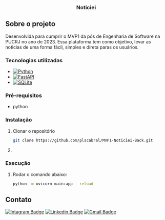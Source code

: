 <!-- PROJECT LOGO -->
<br />
<div align="center">
  <h3 align="center">Noticiei</h3>
</div>


<!-- ABOUT THE PROJECT -->
## Sobre o projeto

Desenvolvida para cumprir o MVP1 da pós de Engenharia de Software na PUCRJ no ano de 2023. Essa plataforma tem como objetivo, levar as noticias de uma forma fácil, simples e direta paras os usuários.

### Tecnologias utilizadas

* [![Python][Python]][Python-url]
* [![FastAPI][FastAPI]][FastAPI-url]
* [![SQLite][SQLite]][SQLite-url]

### Pré-requisitos

* python

### Instalação

1. Clonar o repositório
   ```sh
   git clone https://github.com/plscabral/MVP1-Noticiei-Back.git
   ```
2.

### Execução

1. Rodar o comando abaixo:
   ```sh
   python -m uvicorn main:app --reload
   ```

<!-- CONTACT -->
## Contato

[![Intagram Badge](https://img.shields.io/badge/-@plscabral-6633cc?style=flat-square&labelColor=6633cc&logo=instagram&logoColor=white&link=https://twitter.com/dieegosf)](https://www.instagram.com/plscabral/)
[![Linkedin Badge](https://img.shields.io/badge/-Paulo%20Cabral-6633cc?style=flat-square&logo=Linkedin&logoColor=white&link=https://www.linkedin.com/in/plscabral/)](https://www.linkedin.com/in/plscabral/)
[![Gmail Badge](https://img.shields.io/badge/-paulo.luiz127@gmail.com-6633cc?style=flat-square&logo=Gmail&logoColor=white&link=mailto:diego.schell.f@gmail.com)](mailto:paulo.luiz127@gmail.com)

[Python]: https://img.shields.io/badge/Python-20232A?style=for-the-badge&logo=python&logoColor=61DAFB
[Python-url]: https://www.python.org/
[FastAPI]: https://img.shields.io/badge/FastAPI-20232A?style=for-the-badge&logo=fastapi&logoColor=61DAFB
[FastAPI-url]: https://fastapi.tiangolo.com/
[SQLite]: https://img.shields.io/badge/SQLite-20232A?style=for-the-badge&logo=sqlite&logoColor=61DAFB
[SQLite-url]: https://www.sqlite.org/index.html
